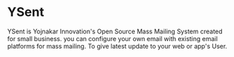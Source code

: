 # YSent
YSent is Yojnakar Innovation's Open Source Mass Mailing System created for small business. you can configure your own email with existing email platforms for mass mailing.
To give latest update to your web or app's User.
